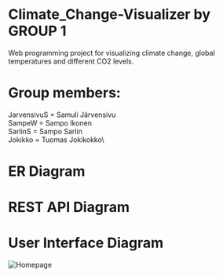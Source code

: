 # Climate_Change-Visualizer by GROUP 1
Web programming project for visualizing climate change, global temperatures and different CO2 levels.

# Group members:
JarvensivuS = Samuli Järvensivu\
SampeW = Sampo Ikonen\
SarlinS = Sampo Sarlin\
Jokikko = Tuomas Jokikokko\

# ER Diagram

# REST API Diagram

# User Interface Diagram
![Homepage](https://user-images.githubusercontent.com/47556122/224926141-3f571d31-6522-49dd-9c1a-a41bc3b51d60.png)
